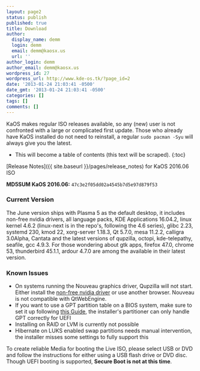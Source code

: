 ```yaml
---
layout: page2
status: publish
published: true
title: Download
author:
  display_name: demm
  login: demm
  email: demm@kaosx.us
  url: ''
author_login: demm
author_email: demm@kaosx.us
wordpress_id: 27
wordpress_url: http://www.kde-os.tk/?page_id=2
date: '2013-01-24 21:03:41 -0500'
date_gmt: '2013-01-24 21:03:41 -0500'
categories: []
tags: []
comments: []
---
```

KaOS makes regular ISO releases available, so any (new) user is not confronted with a large or complicated first update. Those who already have KaOS installed do not need to reinstall, a regular `sudo pacman -Syu` will always give you the latest.

* This will become a table of contents (this text will be scraped).
{:toc}

[Release Notes]({{ site.baseurl }}/pages/release_notes) for KaOS 2016.06 ISO

**MD5SUM KaOS 2016.06:**  `47c3e2f05dd02a4545b7d5e97d879f53`

### Current Version <a id="Current_Version"></a>
The June version ships with Plasma 5 as the default desktop, it includes non-free nvidia drivers, all language packs, KDE Applications 16.04.2, linux kernel 4.6.2 (linux-next is in the repo's, following the 4.6 series), glibc 2.23, systemd 230, kmod 22, xorg-server 1.18.3, Qt 5.7.0, mesa 11.2.2, calligra 3.0Alpha, Cantata and the latest versions of qupzilla, octopi, kde-telepathy, seafile, gcc 4.9.3.
For those wondering about gtk apps, firefox 47.0, chrome 53, thunderbird 45.1.1, ardour 4.7.0 are among the available in their latest version.

### Known Issues <a id="Known_Issues"></a>

* On systems running the Nouveau graphics driver, Qupzilla will not start.  Either install the <a class="fancybox-iframe" href="{{ site.baseurl }}/docs/nvidia/" title="non-free nvidia">non-free nvidia driver</a> or use another browser.  Nouveau is not compatible with QtWebEngine.
* If you want to use a GPT partition table on a BIOS system, make sure to set it up following <a title="GPT on BIOS" href="{{ site.baseurl }}/docs/bios_gpt/">this Guide</a>, the installer's partitioner can only handle GPT correctly for UEFI
* Installing on RAID or LVM is currently not possible
* Hibernate on LUKS enabled swap partitions needs manual intervention, the installer misses some settings to fully support this

To create reliable Media for booting the Live ISO, please select USB or DVD and follow the instructions for either using a USB flash drive or DVD disc.
Though UEFI booting is supported, **Secure Boot is not at this time**.

